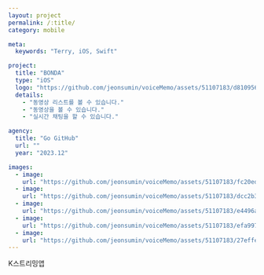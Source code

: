 ```yaml
---
layout: project
permalink: /:title/
category: mobile

meta:
  keywords: "Terry, iOS, Swift"

project:
  title: "BONDA"
  type: "iOS"
  logo: "https://github.com/jeonsumin/voiceMemo/assets/51107183/d8109563-56ea-48e6-963f-38170e2d5108"
  details:
    - "동영상 리스트를 볼 수 있습니다."
    - "동영상을 볼 수 있습니다."
    - "실시간 채팅을 할 수 있습니다."

agency:
  title: "Go GitHub"
  url: ""
  year: "2023.12"

images:
  - image:
    url: "https://github.com/jeonsumin/voiceMemo/assets/51107183/fc20ed5b-7208-4449-8777-994ff3df6cf5"
  - image:
    url: "https://github.com/jeonsumin/voiceMemo/assets/51107183/dcc2b34e-afc7-45c6-a72a-b31beec88461"
  - image:
    url: "https://github.com/jeonsumin/voiceMemo/assets/51107183/e4496a5b-aa65-4be6-9b39-c4680e25364e"
  - image:
    url: "https://github.com/jeonsumin/voiceMemo/assets/51107183/efa997ac-588b-412f-b2f4-3118150447eb"
  - image:
    url: "https://github.com/jeonsumin/voiceMemo/assets/51107183/27effeb0-919f-46da-91c5-f02153494c85"
---
```

<p>K스트리밍앱</p>
